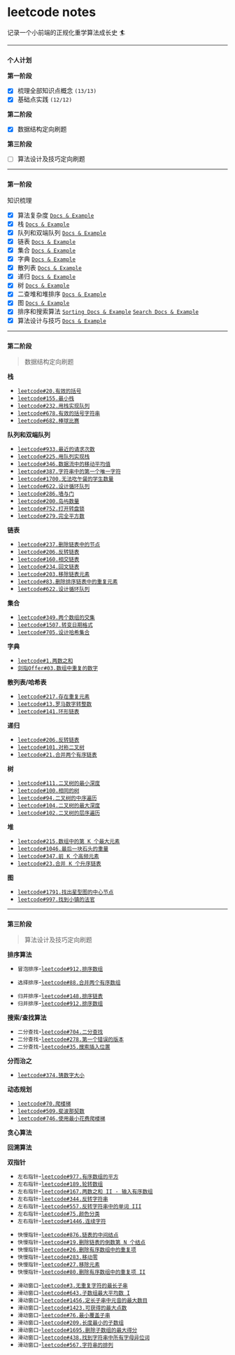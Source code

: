 # leetcode notes

记录一个小前端的正规化重学算法成长史 🏄

---

### `个人计划`

**第一阶段**

- [x] 梳理全部知识点概念 `(13/13)`
- [x] 基础点实践 `(12/12)`

**第二阶段**

- [x] 数据结构定向刷题

**第三阶段**

- [ ] 算法设计及技巧定向刷题

---

### `第一阶段`

知识梳理

- [x] 算法复杂度 [`Docs & Example`](./first-stage/complexity/README.md)
- [x] 栈 [`Docs & Example`](./first-stage/stack/README.md)
- [x] 队列和双端队列 [`Docs & Example`](./first-stage/queue/README.md)
- [x] 链表 [`Docs & Example`](./first-stage/linked-list/README.md)
- [x] 集合 [`Docs & Example`](./first-stage/set/README.md)
- [x] 字典 [`Docs & Example`](./first-stage/dictionary/README.md)
- [x] 散列表 [`Docs & Example`](./first-stage/hash-table/README.md)
- [x] 递归 [`Docs & Example`](./first-stage/recursive/README.md)
- [x] 树 [`Docs & Example`](./first-stage/tree/README.md)
- [x] 二查堆和堆排序 [`Docs & Example`](./first-stage/heap/README.md)
- [x] 图 [`Docs & Example`](./first-stage/graph/README.md)
- [x] 排序和搜索算法 [`Sorting Docs & Example`](./first-stage/sorting-search-algorithm/sorting/README.md) [`Search Docs & Example`](./first-stage/sorting-search-algorithm/search/README.md)
- [x] 算法设计与技巧 [`Docs & Example`](./first-stage/algorithm-design/README.md)

---

### `第二阶段`

> 数据结构定向刷题

**栈**

- [`leetcode#20.有效的括号`](./second-stage/stack/leetcode20.md)
- [`leetcode#155.最小栈`](./second-stage/stack/leetcode155.md)
- [`leetcode#232.用栈实现队列`](./second-stage/stack/leetcode232.md)
- [`leetcode#678.有效的括号字符串`](./second-stage/stack/leetcode678.md)
- [`leetcode#682.棒球比赛`](./second-stage/stack/leetcode682.md)

**队列和双端队列**

- [`leetcode#933.最近的请求次数`](./second-stage/queue/leetcode933.md)
- [`leetcode#225.用队列实现栈`](./second-stage/queue/leetcode225.md)
- [`leetcode#346.数据流中的移动平均值`](./second-stage/queue/leetcode346.md)
- [`leetcode#387.字符串中的第一个唯一字符`](./second-stage/queue/leetcode387.md)
- [`leetcode#1700.无法吃午餐的学生数量`](./second-stage/queue/leetcode1700.md)
- [`leetcode#622.设计循环队列`](./second-stage/queue/leetcode622.md)
- [`leetcode#286.墙与门`](./second-stage/queue/leetcode286.md)
- [`leetcode#200.岛屿数量`](./second-stage/queue/leetcode200.md)
- [`leetcode#752.打开转盘锁`](./second-stage/queue/leetcode752.md)
- [`leetcode#279.完全平方数`](./second-stage/queue/leetcode279.md)

**链表**

- [`leetcode#237.删除链表中的节点`](./second-stage/linked-list/leetcode237.md)
- [`leetcode#206.反转链表`](./second-stage/linked-list/leetcode206.md)
- [`leetcode#160.相交链表`](./second-stage/linked-list/leetcode160.md)
- [`leetcode#234.回文链表`](./second-stage/linked-list/leetcode234.md)
- [`leetcode#203.移除链表元素`](./second-stage/linked-list/leetcode203.md)
- [`leetcode#83.删除排序链表中的重复元素`](./second-stage/linked-list/leetcode83.md)
- [`leetcode#622.设计循环队列`](./second-stage/linked-list/leetcode622.md)

**集合**

- [`leetcode#349.两个数组的交集`](./second-stage/set/leetcode349.md)
- [`leetcode#1507.转变日期格式`](./second-stage/set/leetcode1507.md)
- [`leetcode#705.设计哈希集合`](./second-stage/set/leetcode705.md)

**字典**

- [`leetcode#1.两数之和`](./second-stage/dictionary/leetcode1.md)
- [`剑指Offer#03.数组中重复的数字`](./second-stage/dictionary/剑指Offer03.md)

**散列表/哈希表**

- [`leetcode#217.存在重复元素`](./second-stage/hash-table/leetcode217.md)
- [`leetcode#13.罗马数字转整数`](./second-stage/hash-table/leetcode13.md)
- [`leetcode#141.环形链表`](./second-stage/hash-table/leetcode141.md)

**递归**

- [`leetcode#206.反转链表`](./second-stage/recursive/leetcode206.md)
- [`leetcode#101.对称二叉树`](./second-stage/recursive/leetcode101.md)
- [`leetcode#21.合并两个有序链表`](./second-stage/recursive/leetcode21.md)

**树**

- [`leetcode#111.二叉树的最小深度`](./second-stage/tree/leetcode111.md)
- [`leetcode#100.相同的树`](./second-stage/tree/leetcode100.md)
- [`leetcode#94.二叉树的中序遍历`](./second-stage/tree/leetcode94.md)
- [`leetcode#104.二叉树的最大深度`](./second-stage/tree/leetcode104.md)
- [`leetcode#102.二叉树的层序遍历`](./second-stage/tree/leetcode102.md)

**堆**

- [`leetcode#215.数组中的第 K 个最大元素`](./second-stage/heap/leetcode215.md)
- [`leetcode#1046.最后一块石头的重量`](./second-stage/heap/leetcode1046.md)
- [`leetcode#347.前 K 个高频元素`](./second-stage/heap/leetcode347.md)
- [`leetcode#23.合并 K 个升序链表`](./second-stage/heap/leetcode23.md)

**图**

- [`leetcode#1791.找出星型图的中心节点`](./second-stage/graph/leetcode1791.md)
- [`leetcode#997.找到小镇的法官`](./second-stage/graph/leetcode997.md)

---

### `第三阶段`

> 算法设计及技巧定向刷题

**排序算法**

<!-- **冒泡排序** -->

- `冒泡排序`-[`leetcode#912.排序数组`](./third-stage/sorting/bubble-sort/leetcode912.md)

<!-- **选择排序** -->

- `选择排序`-[`leetcode#88.合并两个有序数组`](./third-stage/sorting/selection-sort/leetcode88.md)

<!-- **归并排序** -->

- `归并排序`-[`leetcode#148.排序链表`](./third-stage/sorting/merge-sort/leetcode148.md)
- `归并排序`-[`leetcode#912.排序数组`](./third-stage/sorting/merge-sort/leetcode912.md)

<!-- **快速排序** -->
<!-- **计数排序** -->
<!-- **桶排序** -->
<!-- **基数排序** -->
<!-- **桶排序** -->

**搜索/查找算法**

<!-- **顺序搜索** -->
<!-- **二分查找** -->

- `二分查找`-[`leetcode#704.二分查找`](./third-stage/dichotomize/leetcode704.md)
- `二分查找`-[`leetcode#278.第一个错误的版本`](./third-stage/dichotomize/leetcode278.md)
- `二分查找`-[`leetcode#35.搜索插入位置`](./third-stage/dichotomize/leetcode35.md)

<!-- **内插搜索** -->

**分而治之**

- [`leetcode#374.猜数字大小`](./third-stage/devide-and-conquer/leetcode374.md)

**动态规划**

- [`leetcode#70.爬楼梯`](./third-stage/dynamic-programming/leetcode70.md)
- [`leetcode#509.斐波那契数`](./third-stage/dynamic-programming/leetcode509.md)
- [`leetcode#746.使用最小花费爬楼梯`](./third-stage/dynamic-programming/leetcode746.md)

**贪心算法**

**回溯算法**

**双指针**

<!-- **左右指针** -->

- `左右指针`-[`leetcode#977.有序数组的平方`](./third-stage/double-pointer/leetcode977.md)
- `左右指针`-[`leetcode#189.轮转数组`](./third-stage/double-pointer/leetcode189.md)
- `左右指针`-[`leetcode#167.两数之和 II - 输入有序数组`](./third-stage/double-pointer/leetcode167.md)
- `左右指针`-[`leetcode#344.反转字符串`](./third-stage/double-pointer/leetcode344.md)
- `左右指针`-[`leetcode#557.反转字符串中的单词 III`](./third-stage/double-pointer/leetcode557.md)
- `左右指针`-[`leetcode#75.颜色分类`](./third-stage/double-pointer/leetcode75.md)
- `左右指针`-[`leetcode#1446.连续字符`](./third-stage/double-pointer/leetcode1446.md)

<!-- **快慢指针** -->

- `快慢指针`-[`leetcode#876.链表的中间结点`](./third-stage/double-pointer/leetcode876.md)
- `快慢指针`-[`leetcode#19.删除链表的倒数第 N 个结点`](./third-stage/double-pointer/leetcode19.md)
- `快慢指针`-[`leetcode#26.删除有序数组中的重复项`](./third-stage/double-pointer/leetcode26.md)
- `快慢指针`-[`leetcode#283.移动零`](./third-stage/double-pointer/leetcode283.md)
- `快慢指针`-[`leetcode#27.移除元素`](./third-stage/double-pointer/leetcode27.md)
- `快慢指针`-[`leetcode#80.删除有序数组中的重复项 II`](./third-stage/double-pointer/leetcode80.md)

<!-- **滑动窗口** -->

- `滑动窗口`-[`leetcode#3.无重复字符的最长子串`](./third-stage/double-pointer/leetcode3.md)
- `滑动窗口`-[`leetcode#643.子数组最大平均数 I`](./third-stage/double-pointer/leetcode643.md)
- `滑动窗口`-[`leetcode#1456.定长子串中元音的最大数目`](./third-stage/double-pointer/leetcode1456.md)
- `滑动窗口`-[`leetcode#1423.可获得的最大点数`](./third-stage/double-pointer/leetcode1423.md)
- `滑动窗口`-[`leetcode#76.最小覆盖子串`](./third-stage/double-pointer/leetcode76.md)
- `滑动窗口`-[`leetcode#209.长度最小的子数组`](./third-stage/double-pointer/leetcode209.md)
- `滑动窗口`-[`leetcode#1695.删除子数组的最大得分`](./third-stage/double-pointer/leetcode1695.md)
- `滑动窗口`-[`leetcode#438.找到字符串中所有字母异位词`](./third-stage/double-pointer/leetcode438.md)
- `滑动窗口`-[`leetcode#567.字符串的排列`](./third-stage/double-pointer/leetcode567.md)
